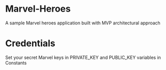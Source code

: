 # Marvel-Heroes
A sample Marvel heroes application built with MVP architectural approach
# Credentials
Set your secret Marvel keys in PRIVATE_KEY and PUBLIC_KEY variables in Constants
